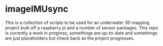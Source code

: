 # imageIMUsync
This is a collection of scripts to be used for an underwater 3D mapping project built off a raspberry pi and a number of sensor packages. This repo is currently a work in progress, somethings are up-to-date and somethings are just placeholders but check back as the project progresses.
